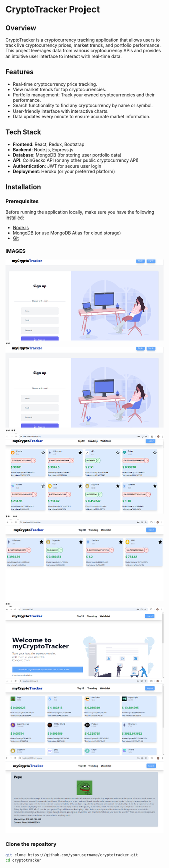 # CryptoTracker Project

## Overview

CryptoTracker is a cryptocurrency tracking application that allows users to track live cryptocurrency prices, market trends, and portfolio performance. This project leverages data from various cryptocurrency APIs and provides an intuitive user interface to interact with real-time data.

## Features

- Real-time cryptocurrency price tracking.
- View market trends for top cryptocurrencies.
- Portfolio management: Track your owned cryptocurrencies and their performance.
- Search functionality to find any cryptocurrency by name or symbol.
- User-friendly interface with interactive charts.
- Data updates every minute to ensure accurate market information.

## Tech Stack

- **Frontend**: React, Redux, Bootstrap
- **Backend**: Node.js, Express.js
- **Database**: MongoDB (for storing user portfolio data)
- **API**: CoinGecko API (or any other public cryptocurrency API)
- **Authentication**: JWT for secure user login
- **Deployment**: Heroku (or your preferred platform)

## Installation

### Prerequisites

Before running the application locally, make sure you have the following installed:

- [Node.js](https://nodejs.org/en/)
- [MongoDB](https://www.mongodb.com/try/download/community) (or use MongoDB Atlas for cloud storage)
- [Git](https://git-scm.com/)

### IMAGES
![alt text](image-1.png)
_** ![landing page](image-1.png) **_
**_ ![user landing page](image-2.png) **_
**_ ![Trending coins](image-3.png) **_
![Watchlist coins](image-4.png)
![Signup](image-5.png)
![Login](image-6.png)
### Clone the repository

```bash
git clone https://github.com/yourusername/cryptotracker.git
cd cryptotracker

